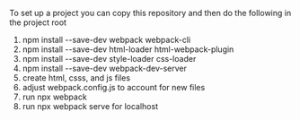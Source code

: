 To set up a project you can copy this repository and then do the following in the project root 
   1. npm install --save-dev webpack webpack-cli 
   2. npm install --save-dev html-loader html-webpack-plugin
   3. npm install --save-dev style-loader css-loader 
   4. npm install --save-dev webpack-dev-server
   4. create html, csss, and js files 
   5. adjust webpack.config.js to account for new files 
   6. run npx webpack 
   7. run npx webpack serve for localhost


